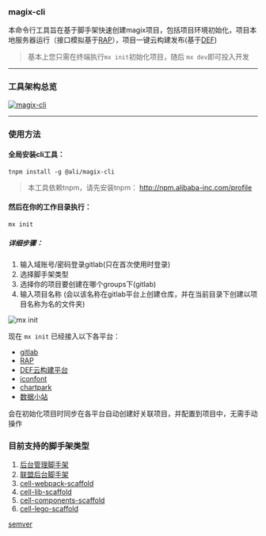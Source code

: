 ### magix-cli


本命令行工具旨在基于脚手架快速创建magix项目，包括项目环境初始化，项目本地服务器运行（接口模拟基于[RAP](https://rap2.alibaba-inc.com)），项目一键云构建发布(基于[DEF](https://def.alibaba-inc.com))
> 基本上您只需在终端执行`mx init`初始化项目，随后 `mx dev`即可投入开发

------------

### 工具架构总览
[![magix-cli](https://img.alicdn.com/tfs/TB1os1SL9zqK1RjSZFHXXb3CpXa-2676-1104.jpg)](https://img.alicdn.com/tfs/TB1os1SL9zqK1RjSZFHXXb3CpXa-2676-1104.jpg)

----------

### 使用方法

#### 全局安装cli工具：

    tnpm install -g @ali/magix-cli


> 本工具依赖tnpm，请先安装tnpm： http://npm.alibaba-inc.com/profile


#### 然后在你的工作目录执行：

    mx init

##### 详细步骤：
1. 输入域账号/密码登录gitlab(只在首次使用时登录)
2. 选择脚手架类型
3. 选择你的项目要创建在哪个groups下(gitlab)
4. 输入项目名称 (会以该名称在gitlab平台上创建仓库，并在当前目录下创建以项目名称为名的文件夹)

![mx init](https://img.alicdn.com/tfs/TB111gpl7T2gK0jSZFkXXcIQFXa-1424-742.gif)

现在 `mx init` 已经接入以下各平台：
* [gitlab](https://gitlab.alibaba-inc.com/)
* [RAP](https://rap2.alibaba-inc.com/)
* [DEF云构建平台](https://work.def.alibaba-inc.com/my)
* [iconfont](https://www.iconfont.cn/)
* [chartpark](https://chartpark.alibaba-inc.com/)
* [数据小站](https://data.alimama.net/)

会在初始化项目时同步在各平台自动创建好关联项目，并配置到项目中，无需手动操作

### 目前支持的脚手架类型
  1. [后台管理脚手架](http://gitlab.alibaba-inc.com/mm/zs_scaffold)
  2. [联盟后台脚手架](http://gitlab.alibaba-inc.com/mm/union_scaffold)
  3. [cell-webpack-scaffold](http://gitlab.alibaba-inc.com/cell/cell-webpack-scaffold)
  4. [cell-lib-scaffold](http://gitlab.alibaba-inc.com/cell/cell-lib-scaffold)
  5. [cell-components-scaffold](http://gitlab.alibaba-inc.com/cell/cell-components-scaffold)
  6. [cell-lego-scaffold](http://gitlab.alibaba-inc.com/cell/cell-lego-scaffold)


[semver](http://semver.org/)
